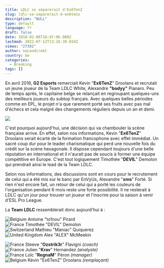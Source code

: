 ```yaml
---
title: LDLC se séparerait d'Ex6TenZ
slug: ldlc-se-separerait-d-ex6tenz
description: "NULL"
type: default
language: fr
draft: false
date: 2018-02-06T18:47:06.000Z
lastmod: 2022-07-12T13:16:39.034Z
views: "27382"
author: neLendirekt
country: be
categories:
  - Breaking
tags: []
---
```

En avril 2016, **G2 Esports** remerciait Kevin "**Ex6TenZ**" Droolans et recrutait un jeune joueur de la Team LDLC White, Alexandre **"bodyy"** Pianaro. Peu de temps après, le capitaine belge se relançait en regroupant quelques-uns des meilleurs joueurs du subtop français. Avec quelques belles périodes comme en EPL, le projet n'a que rarement porté ses fruits avec pas mal d'échecs et cela malgré des changements réguliers depuis un an et demi.

![](//picture/5a1f6817e642e/pic.jpg)

C'est pourquoi aujourd'hui, une décision qui va chambouler la scène française arrive. En effet, selon nos informations, Kevin "**Ex6TenZ**" Droolans serait écarté de la formation francophone avec effet immédiat. Un sacré coup dur pour le leader charismatique qui perd une nouvelle fois du crédit sur la scène hexagonale. Il dispose cependant toujours d'une belle réputation en international et il n'aurait pas de soucis à former une équipe compétitive en Europe. C'est tout logiquement Timothée "**DEVIL**" Demolon⁠ qui prendrait ainsi le lead de la Team LDLC.  
  
Selon nos informations, des discussions sont en cours pour le recrutement de celui qui a été mis sur le banc par EnVyUs, Alexandre "**xms**" Forté. Si rien n'est encore fait, un retour de celui qui a porté les couleurs de l'organisation pendant 6 mois reste une forte possibilité. Il ne resterait à LDLC qu'un jour pour trouver un joueur et l'inscrire pour la saison à venir d'ESL Pro League.

La **Team LDLC** ressemblerait donc aujourd'hui à :

![Belgium](/images/countries/be.svg)⁠ Antoine "to1nou" Pirard⁠  
![France](/images/countries/fr.svg)⁠ Timothée "DEVIL" Demolon⁠  
![Switzerland](/images/countries/ch.svg)⁠ Mathieu "Maniac" Quiquerez⁠  
![United Kingdom](/images/countries/gb.svg)⁠ Alex "ALEX" McMeekin⁠

![France](/images/countries/fr.svg)⁠ Steeve "**Ozstrik3r**" Flavigni _(coach)_  
![France](/images/countries/fr.svg)⁠ Julien "**Krav**" Hernandez _(analyste)_  
![France](/images/countries/fr.svg)⁠ Loïc "**RegnaM**" Péron _(manager)_  
![Belgium](/images/countries/be.svg)⁠ Kévin "Ex6TenZ" Droolans⁠ _(remplaçant)_
